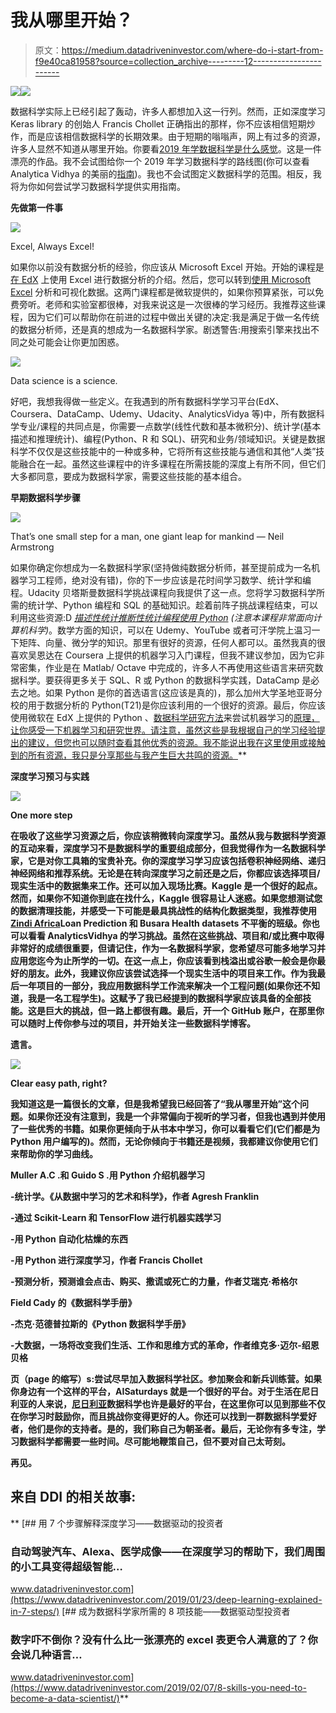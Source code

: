 # 我从哪里开始？

> 原文：<https://medium.datadriveninvestor.com/where-do-i-start-from-f9e40ca81958?source=collection_archive---------12----------------------->

[![](img/e712c537ea7e960cb7ed012f102d5631.png)](http://www.track.datadriveninvestor.com/1B9E)![](img/391c9feb86a6298701fcf8b698244eea.png)

数据科学实际上已经引起了轰动，许多人都想加入这一行列。然而，正如深度学习 Keras library 的创始人 Francis Chollet 正确指出的那样，你不应该相信短期炒作，而是应该相信数据科学的长期效果。由于短期的嗡嗡声，网上有过多的资源，许多人显然不知道从哪里开始。你要看[2019 年学数据科学是什么感觉](https://towardsdatascience.com/how-it-feels-to-learn-data-science-in-2019-6ee688498029)。这是一件漂亮的作品。我不会试图给你一个 2019 年学习数据科学的路线图(你可以查看 Analytica Vidhya 的美丽的[指南](https://www.analyticsvidhya.com/blog/2019/01/learning-path-data-scientist-machine-learning-2019/))。我也不会试图定义数据科学的范围。相反，我将为你如何尝试学习数据科学提供实用指南。

**先做第一件事**

![](img/11238028b7c5ec6f4ba35ffc8ec8f258.png)

Excel, Always Excel!

如果你以前没有数据分析的经验，你应该从 Microsoft Excel 开始。开始的课程是[在 EdX](https://www.edx.org/course/introduction-to-data-analysis-using-excel-0) 上使用 Excel 进行数据分析的介绍。然后，您可以转到[使用 Microsoft Excel](https://www.edx.org/course/analyzing-and-visualizing-data-with-excel-0) 分析和可视化数据。这两门课程都是微软提供的，如果你预算紧张，可以免费旁听。老师和实验室都很棒，对我来说这是一次很棒的学习经历。我推荐这些课程，因为它们可以帮助你在前进的过程中做出关键的决定:我是满足于做一名传统的数据分析师，还是真的想成为一名数据科学家。剧透警告:用搜索引擎来找出不同之处可能会让你更加困惑。

![](img/53196fade5eac5972eae0051e8a23779.png)

Data science is a science.

好吧，我想我得做一些定义。在我遇到的所有数据科学学习平台(EdX、Coursera、DataCamp、Udemy、Udacity、AnalyticsVidya 等)中，所有数据科学专业/课程的共同点是，你需要一点数学(线性代数和基本微积分)、统计学(基本描述和推理统计)、编程(Python、R 和 SQL)、研究和业务/领域知识。关键是数据科学不仅仅是这些技能中的一种或多种，它将所有这些技能与通信和其他“人类”技能融合在一起。虽然这些课程中的许多课程在所需技能的深度上有所不同，但它们大多都同意，要成为数据科学家，需要这些技能的基本组合。

**早期数据科学步骤**

![](img/2047f08db639acdb3b6694e99eba52f0.png)

That’s one small step for a man, one giant leap for mankind — Neil Armstrong

如果你确定你想成为一名数据科学家(坚持做纯数据分析师，甚至提前成为一名机器学习工程师，绝对没有错)，你的下一步应该是花时间学习数学、统计学和编程。Udacity 贝塔斯曼数据科学挑战课程向我提供了这一点。您将学习数据科学所需的统计学、Python 编程和 SQL 的基础知识。趁着前阵子挑战课程结束，可以利用这些资源:D [*描述性统计*](https://www.udacity.com/course/intro-to-descriptive-statistics--ud827)*[*推断性统计*](https://www.udacity.com/course/intro-to-inferential-statistics--ud201)*[*编程使用 Python*](https://www.edx.org/course/introduction-to-computer-science-and-programming-using-python-0) *(注意本课程非常面向计算机科学)*。数学方面的知识，可以在 Udemy、YouTube 或者可汗学院上温习一下矩阵、向量、微分学的知识。那里有很好的资源，任何人都可以。虽然我真的很喜欢吴恩达在 Coursera 上提供的机器学习入门课程，但我不建议参加，因为它非常密集，作业是在 Matlab/ Octave 中完成的，许多人不再使用这些语言来研究数据科学。要获得更多关于 SQL、R 或 Python 的数据科学实践，DataCamp 是必去之地。如果 Python 是你的首选语言(这应该是真的)，那么加州大学圣地亚哥分校的用于数据分析的 Python(T21)是你应该利用的一个很好的资源。最后，你应该使用微软在 EdX 上提供的 Python 、[数据科学研究方法](https://www.edx.org/course/data-science-research-methods-python-edition)来尝试机器学习的[原理，让你感受一下机器学习和研究世界。请注意，虽然这些是我根据自己的学习经验提出的建议，但您也可以随时查看其他优秀的资源。我不能说出我在这里使用或接触到的所有资源，我只是分享那些与我产生巨大共鸣的资源。](https://www.edx.org/course/python-principles-machine-learning-3)**

****深度学习预习与实践****

**![](img/6374fe8751ab539c7b804cf336241087.png)**

**One more step**

**在吸收了这些学习资源之后，你应该稍微转向深度学习。虽然从我与数据科学资源的互动来看，深度学习不是数据科学的重要组成部分，但我觉得作为一名数据科学家，它是对你工具箱的宝贵补充。你的深度学习学习应该包括卷积神经网络、递归神经网络和推荐系统。无论是在转向深度学习之前还是之后，你都应该选择项目/现实生活中的数据集来工作。还可以加入现场比赛。Kaggle 是一个很好的起点。然而，如果你不知道你到底在找什么，Kaggle 很容易让人迷惑。如果您想测试您的数据清理技能，并感受一下可能是最具挑战性的结构化数据类型，我推荐使用[Zindi Africa](https://medium.com/u/d0e2a6b729ff?source=post_page-----f9e40ca81958--------------------------------)Loan Prediction 和 Busara Health datasets 不平衡的班级。你也可以看看 AnalyticsVidhya 的学习挑战。虽然在这些挑战、项目和/或比赛中取得非常好的成绩很重要，但请记住，作为一名数据科学家，您希望尽可能多地学习并应用您迄今为止所学的一切。在这一点上，你应该看到栈溢出或谷歌一般会是你最好的朋友。此外，我建议你应该尝试选择一个现实生活中的项目来工作。作为我最后一年项目的一部分，我应用数据科学工作流来解决一个工程问题(如果你还不知道，我是一名工程学生)。这赋予了我已经提到的数据科学家应该具备的全部技能。这是巨大的挑战，但一路上都很有趣。最后，开一个 GitHub 账户，在那里你可以随时上传你参与过的项目，并开始关注一些数据科学博客。**

**遗言。**

**![](img/10f1acc74442bb2959f24046681c5558.png)**

**Clear easy path, right?**

**我知道这是一篇很长的文章，但是我希望我已经回答了“我从哪里开始”这个问题。如果你还没有注意到，我是一个非常偏向于视听的学习者，但我也遇到并使用了一些优秀的书籍。如果你更倾向于从书本中学习，你可以看看它们(它们都是为 Python 用户编写的)。然而，无论你倾向于书籍还是视频，我都建议你使用它们来帮助你的学习曲线。**

**Muller A.C .和 Guido S .用 Python 介绍机器学习**

**-统计学。《从数据中学习的艺术和科学》，作者 Agresh Franklin**

**-通过 Scikit-Learn 和 TensorFlow 进行机器实践学习**

**-用 Python 自动化枯燥的东西**

**-用 Python 进行深度学习，作者 Francis Chollet**

**-预测分析，预测谁会点击、购买、撒谎或死亡的力量，作者艾瑞克·希格尔**

**Field Cady 的《数据科学手册》**

**-杰克·范德普拉斯的《Python 数据科学手册》**

**-大数据，一场将改变我们生活、工作和思维方式的革命，作者维克多·迈尔-绍恩贝格**

**页（page 的缩写）s:尝试尽早加入数据科学社区。参加聚会和新兵训练营。如果你身边有一个这样的平台，AISaturdays 就是一个很好的平台。对于生活在尼日利亚的人来说，[尼日利亚](https://www.datasciencenigeria.org/)数据科学也许是最好的平台，在这里你可以见到那些不仅在你学习时鼓励你，而且挑战你变得更好的人。你还可以找到一群数据科学爱好者，他们是你的支持者。是的，我们称自己为朝圣者。最后，无论你有多专注，学习数据科学都需要一些时间。尽可能地鞭策自己，但不要对自己太苛刻。**

**再见。**

## **来自 DDI 的相关故事:**

**[](https://www.datadriveninvestor.com/2019/01/23/deep-learning-explained-in-7-steps/) [## 用 7 个步骤解释深度学习——数据驱动的投资者

### 自动驾驶汽车、Alexa、医学成像——在深度学习的帮助下，我们周围的小工具变得超级智能…

www.datadriveninvestor.com](https://www.datadriveninvestor.com/2019/01/23/deep-learning-explained-in-7-steps/) [](https://www.datadriveninvestor.com/2019/02/07/8-skills-you-need-to-become-a-data-scientist/) [## 成为数据科学家所需的 8 项技能——数据驱动型投资者

### 数字吓不倒你？没有什么比一张漂亮的 excel 表更令人满意的了？你会说几种语言…

www.datadriveninvestor.com](https://www.datadriveninvestor.com/2019/02/07/8-skills-you-need-to-become-a-data-scientist/)**